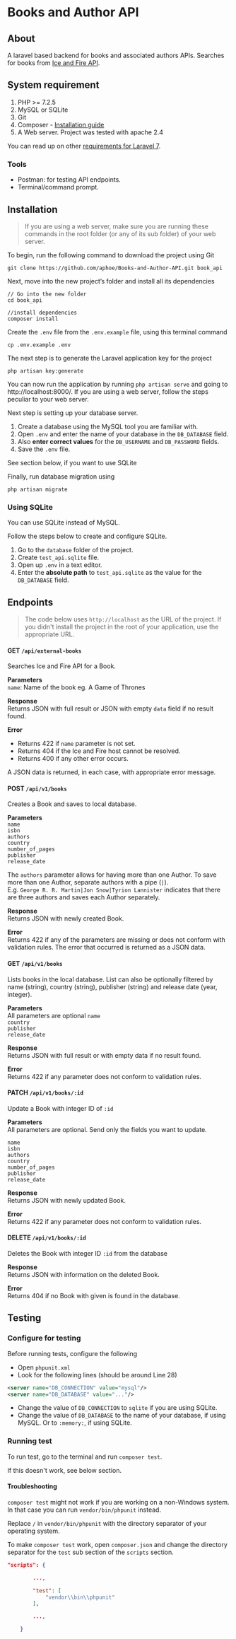 # Books and Author API

## About
A laravel based backend for books and associated authors APIs. Searches for books from [Ice and Fire API](https://anapioficeandfire.com/Documentation#books).

## System requirement
1. PHP >= 7.2.5
1. MySQL or SQLite
1. Git
1. Composer - [Installation guide](https://getcomposer.org/doc/00-intro.md)
1. A Web server. Project was tested with apache 2.4

You can read up on other [requirements for Laravel 7](https://laravel.com/docs/7.x/installation#installing-laravel).

### Tools
- Postman: for testing API endpoints.
- Terminal/command prompt.

## Installation
> If you are using a web server, make sure you are running these commands in the root folder (or any of its sub folder) of your web server.

To begin, run the following command to download the project using Git
```
git clone https://github.com/aphoe/Books-and-Author-API.git book_api
```

Next, move into the new project’s folder and install all its dependencies
```
// Go into the new folder
cd book_api

//install dependencies
composer install 
```

Create the `.env` file from the `.env.example` file, using this terminal command
```
cp .env.example .env
```

The next step is to generate the Laravel application key for the project
```
php artisan key:generate
``` 

You can now run the application by running `php artisan serve` and going to http://localhost:8000/. If you are using a web server, follow the steps peculiar to your web server.

Next step is setting up your database server.
1. Create  a database using the MySQL tool you are familiar with. 
1. Open `.env` and enter the name of your database in the `DB_DATABASE` field.
1. Also **enter correct values** for the `DB_USERNAME` and `DB_PASSWORD` fields.
1. Save the `.env` file.

See section below, if you want to use SQLite

Finally, run database migration using 
```
php artisan migrate
```

### Using SQLite
You can use SQLite instead of MySQL. 

Follow the steps below to create and configure SQLite.
1. Go to the `database` folder of the project.
1. Create `test_api.sqlite` file.
1. Open up `.env` in a text editor.
1. Enter the **absolute path** to `test_api.sqlite` as the value for the `DB_DATABASE` field.

## Endpoints
> The code below uses `http://localhost` as the  URL of the project. If you didn't install the project in the root of your application, use the appropriate URL.

#### GET `/api/external-books`
Searches Ice and Fire API for a Book.

**Parameters**<br>
`name`: Name of the book eg. A Game of Thrones

**Response**<br>
Returns JSON with full result or JSON with empty `data` field if no result found.

**Error**<br>
- Returns 422 if `name` parameter is not set.
- Returns 404 if the Ice and Fire host cannot be resolved.
- Returns 400 if any other error occurs.

A JSON data is returned, in each case, with appropriate error message.

#### POST `/api/v1/books`
Creates a Book and saves to local database.

**Parameters**<br>
`name`<br>
`isbn`<br>
`authors`<br>
`country`<br>
`number_of_pages`<br>
`publisher`<br>
`release_date`<br>

The `authors` parameter allows for having more than one Author. To save more than one Author, separate authors with a pipe (`|`).<br> E.g. `George R. R. Martin|Jon Snow|Tyrion Lannister` indicates that there are three authors and saves each Author separately.

**Response**<br>
Returns JSON with newly created Book.

**Error**<br>
Returns 422 if any of the parameters are missing or does not conform with validation rules. The error that occurred is returned as a JSON  data.

#### GET `/api/v1/books`
Lists books in the local database. List can also be optionally filtered by name (string), country (string), publisher (string) and release date (year, integer).

**Parameters**<br>
All parameters are optional
`name`<br>
`country`<br>
`publisher`<br>
`release_date`<br>

**Response**<br>
Returns JSON with full result or with empty data if no result found.

**Error**<br>
Returns 422 if any parameter does not conform to validation rules.

#### PATCH `/api/v1/books/:id`
Update a Book with integer ID of `:id`

**Parameters**<br>
All parameters are optional. Send only the fields you want to update.

`name`<br>
`isbn`<br>
`authors`<br>
`country`<br>
`number_of_pages`<br>
`publisher`<br>
`release_date`<br>

**Response**<br>
Returns JSON with newly updated Book.

**Error**<br>
Returns 422 if any parameter does not conform to validation rules.

#### DELETE `/api/v1/books/:id`
Deletes the Book with integer ID `:id` from the database

**Response**<br>
Returns JSON with information on the deleted Book.

**Error**<br>
Returns 404 if no Book with given is found in the database.


## Testing
### Configure for testing
Before running tests, configure the following
- Open `phpunit.xml`
- Look for the following lines (should be around Line 28)
```xml
<server name="DB_CONNECTION" value="mysql"/>
<server name="DB_DATABASE" value="..."/>
```

- Change the value of `DB_CONNECTION` to `sqlite` if you are using SQLite.
- Change the value of `DB_DATABASE` to the name of your database, if using MySQL. Or to `:memory:`, if using SQLite.

### Running test
To run test, go to the terminal and run `composer test`. 

If this doesn't work, see below section.

#### Troubleshooting
`composer test` might not work if you are working on a non-Windows system. In that case you can run `vendor/bin/phpunit` instead. 

Replace `/` in `vendor/bin/phpunit` with the directory separator of your operating system.

To make `composer test` work, open `composer.json` and change the directory separator for the `test` sub section of the `scripts` section.
```json
"scripts": {

        ...,

        "test": [
            "vendor\\bin\\phpunit"
        ],

        ...,

    }
```
